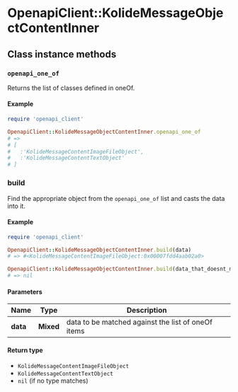 # OpenapiClient::KolideMessageObjectContentInner

## Class instance methods

### `openapi_one_of`

Returns the list of classes defined in oneOf.

#### Example

```ruby
require 'openapi_client'

OpenapiClient::KolideMessageObjectContentInner.openapi_one_of
# =>
# [
#   :'KolideMessageContentImageFileObject',
#   :'KolideMessageContentTextObject'
# ]
```

### build

Find the appropriate object from the `openapi_one_of` list and casts the data into it.

#### Example

```ruby
require 'openapi_client'

OpenapiClient::KolideMessageObjectContentInner.build(data)
# => #<KolideMessageContentImageFileObject:0x00007fdd4aab02a0>

OpenapiClient::KolideMessageObjectContentInner.build(data_that_doesnt_match)
# => nil
```

#### Parameters

| Name | Type | Description |
| ---- | ---- | ----------- |
| **data** | **Mixed** | data to be matched against the list of oneOf items |

#### Return type

- `KolideMessageContentImageFileObject`
- `KolideMessageContentTextObject`
- `nil` (if no type matches)


